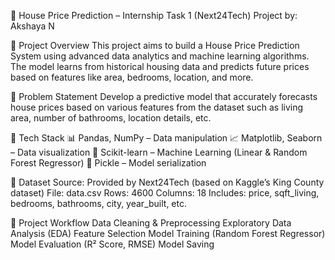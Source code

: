 🏡 House Price Prediction – Internship Task 1 (Next24Tech)
Project by: Akshaya N

📌 Project Overview
This project aims to build a House Price Prediction System using advanced data analytics and machine learning algorithms.
The model learns from historical housing data and predicts future prices based on features like area, bedrooms, location, and more.

🧠 Problem Statement
Develop a predictive model that accurately forecasts house prices based on various features from the dataset such as living area, number of bathrooms, location details, etc.

🧰 Tech Stack
📊 Pandas, NumPy – Data manipulation
📈 Matplotlib, Seaborn – Data visualization
🧹 Scikit-learn – Machine Learning (Linear & Random Forest Regressor)
💾 Pickle – Model serialization

📁 Dataset
Source: Provided by Next24Tech (based on Kaggle’s King County dataset)
File: data.csv
Rows: 4600
Columns: 18
Includes: price, sqft_living, bedrooms, bathrooms, city, year_built, etc.

🚀 Project Workflow
Data Cleaning & Preprocessing
Exploratory Data Analysis (EDA)
Feature Selection
Model Training (Random Forest Regressor)
Model Evaluation (R² Score, RMSE)
Model Saving


